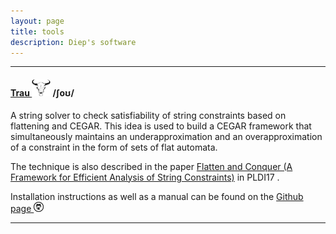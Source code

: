 ```yaml
---
layout: page
title: tools
description: Diep's software
---
```

<!-- 
<div class="navbar">
    <div class="navbar-inner">
        <ul class="nav">
            <li><a href="https://github.com/diepbp">github</a></li>
            <li><a href="http://www.rqtl.org">R/qtl</a></li>
            <li><a href="http://kbroman.org/qtlcharts">R/qtlcharts</a></li>
        </ul>
    </div>
</div>
-->

---

#### <a name="fat"></a>[Trau ![trau](../assets/pics/trau.jpg)](https://github.com/diepbp/fat) /ʃoʊ/

A string solver to check satisfiability of string constraints based on flattening and CEGAR.
This idea is used to build a CEGAR framework that simultaneously maintains an underapproximation and an overapproximation of a constraint in the form of sets of flat automata.

The technique is also described in the paper [Flatten and Conquer (A Framework for Efficient Analysis of String Constraints)]() in PLDI17 <!-- ![AEC](icons16/aec.png)-->.

Installation instructions as well as a manual can be found on the [Github page ![GitHub](icons16/github-icon.png)](https://github.com/diepbp/fat)

---

